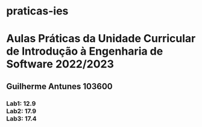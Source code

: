 # praticas-ies
<h1>Aulas Práticas da Unidade Curricular de Introdução à Engenharia de Software 2022/2023</h1>
<h2>Guilherme Antunes 103600</h2>
<h3>Lab1: 12.9<br/>
Lab2: 17.9<br/>
Lab3: 17.4<br/>
</h3>
